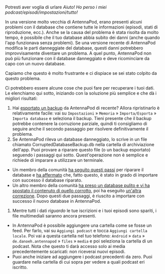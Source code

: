 Potresti aver voglia di urlare *Aiuto! Ho perso i miei podcast/episodi/impostazioni/tutto!*

In una versione molto vecchia di AntennaPod, erano presenti alcuni problemi con il database che contiene tutte le informazioni (episodi, stati di riproduzione, ecc.). Anche se la causa del problema è stata risolta da molto tempo, è possibile che il tuo database abbia subito dei danni (anche quando l'app funzionava senza problemi). Se una versione recente di AntennaPod modifica le parti danneggiate del database, questi danni potrebbero improvvisamente diventare un problema. A quel punto, AntennaPod non può più funzionare con il database danneggiato e deve ricominciare da capo con un nuovo database.

Capiamo che questo è molto frustrante e ci dispiace se sei stato colpito da questo problema.

Ci potrebbero essere alcune cose che puoi fare per recuperare i tuoi dati. Le elenchiamo qui sotto, iniziando con la soluzione più semplice e che dà i migliori risultati:

1. Hai [esportato un backup](/documentation/general/backup) da AntennaPod di recente? Allora ripristinarlo è relativamente facile: vai su `Impostazioni` » `Memoria` » `Importa/Esporta` » `Importa database` e seleziona il backup. Tieni presente che il backup potrebbe contenere la corruzione parziale, quindi ti consigliamo di seguire anche il secondo passaggio per risolvere definitivamente il problema.
1. Se AntennaPod rileva un database danneggiato, lo scrive in un file chiamato CorruptedDatabaseBackup.db nella cartella di archiviazione dell'app. Puoi provare a riparare questo file (o un backup esportato) seguendo i passaggi qui sotto. Quest'operazione non è semplice e richiede di imparare a utilizzare un terminale.

* Un membro della comunità [ha seguito questi passi](https://github.com/AntennaPod/AntennaPod/issues/2463#issuecomment-384088306) per riparare il database e [ha affermato](https://github.com/AntennaPod/AntennaPod/issues/2463#issuecomment-404624614) che, fatto questo, è stato in grado di importare con successo il database riparato.
* Un altro membro della comunità [ha preso un database pulito e vi ha spostato il contenuto di quello corrotto](https://github.com/AntennaPod/AntennaPod/issues/2463#issuecomment-385341068), poi ha eseguito [un'altra correzione](https://github.com/AntennaPod/AntennaPod/issues/2463#issuecomment-385354995). Dopo questi due passaggi, è riuscito a importare con successo il nuovo database in AntennaPod.

1. Mentre tutti i dati *riguardo* le tue iscrizioni e i tuoi episodi sono spariti, i file multimediali saranno ancora presenti.

* In AntennaPod è possibile aggiungere una cartella come se fosse un feed. Per farlo, vai su `Aggiungi podcast` e tocca `Aggiungi cartella locale`. Poi vai a questa cartella nel tuo telefono: `Android` » `data` » `de.danoeh.antennapod` » `files` » `media` e poi seleziona la cartella di un podcast. Nota che questo ti darà accesso solo ai media precedentemente scaricati: non riceverai nuovi episodi.
* Puoi anche iniziare ad aggiungere i podcast precedenti da zero. Puoi guardare nella cartella di cui sopra per vedere a quali podcast eri iscritto.

